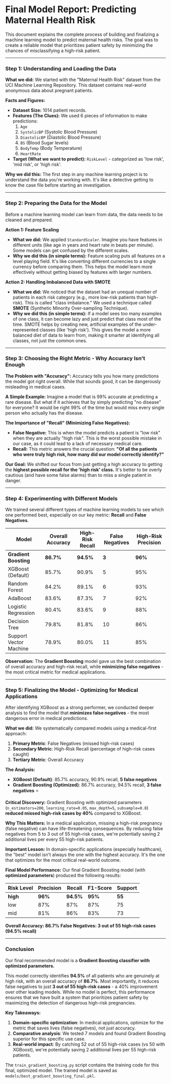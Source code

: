 # Final Model Report: Predicting Maternal Health Risk

This document explains the complete process of building and finalizing a machine learning model to predict maternal health risks. The goal was to create a reliable model that prioritizes patient safety by minimizing the chances of misclassifying a high-risk patient.

---

### **Step 1: Understanding and Loading the Data**

**What we did:**
We started with the "Maternal Health Risk" dataset from the UCI Machine Learning Repository. This dataset contains real-world anonymous data about pregnant patients.

**Facts and Figures:**
*   **Dataset Size:** 1014 patient records.
*   **Features (The Clues):** We used 6 pieces of information to make predictions:
    1.  `Age`
    2.  `SystolicBP` (Systolic Blood Pressure)
    3.  `DiastolicBP` (Diastolic Blood Pressure)
    4.  `BS` (Blood Sugar levels)
    5.  `BodyTemp` (Body Temperature)
    6.  `HeartRate`
*   **Target (What we want to predict):** `RiskLevel` - categorized as 'low risk', 'mid risk', or 'high risk'.

**Why we did this:**
The first step in any machine learning project is to understand the data you're working with. It's like a detective getting to know the case file before starting an investigation.

---

### **Step 2: Preparing the Data for the Model**

Before a machine learning model can learn from data, the data needs to be cleaned and prepared.

**Action 1: Feature Scaling**
*   **What we did:** We applied `StandardScaler`. Imagine you have features in different units (like age in years and heart rate in beats per minute). Some models can get confused by the different scales.
*   **Why we did this (in simple terms):** Feature scaling puts all features on a level playing field. It's like converting different currencies to a single currency before comparing them. This helps the model learn more effectively without getting biased by features with larger numbers.

**Action 2: Handling Imbalanced Data with SMOTE**
*   **What we did:** We noticed that the dataset had an unequal number of patients in each risk category (e.g., more low-risk patients than high-risk). This is called "class imbalance." We used a technique called **SMOTE** (Synthetic Minority Over-sampling Technique).
*   **Why we did this (in simple terms):** If a model sees too many examples of one class, it can become lazy and just predict that class most of the time. SMOTE helps by creating new, artificial examples of the under-represented classes (like 'high risk'). This gives the model a more balanced diet of data to learn from, making it smarter at identifying all classes, not just the common ones.

---

### **Step 3: Choosing the Right Metric - Why Accuracy Isn't Enough**

**The Problem with "Accuracy":**
Accuracy tells you how many predictions the model got right overall. While that sounds good, it can be dangerously misleading in medical cases.

**A Simple Example:** Imagine a model that is 99% accurate at predicting a rare disease. But what if it achieves that by simply predicting "no disease" for everyone? It would be right 99% of the time but would miss every single person who actually has the disease.

**The Importance of "Recall" (Minimizing False Negatives):**
*   **False Negative:** This is when the model predicts a patient is "low risk" when they are actually "high risk". This is the worst possible mistake in our case, as it could lead to a lack of necessary medical care.
*   **Recall:** This metric answers the crucial question: **"Of all the patients who were truly high risk, how many did our model correctly identify?"**

**Our Goal:** We shifted our focus from just getting a high accuracy to getting the **highest possible recall for the 'high risk' class.** It's better to be overly cautious (and have some false alarms) than to miss a single patient in danger.

---

### **Step 4: Experimenting with Different Models**

We trained several different types of machine learning models to see which one performed best, especially on our key metric: **Recall** and **False Negatives**.

| Model                  | Overall Accuracy | High-Risk Recall | False Negatives | High-Risk Precision |
| ---------------------- | ---------------- | ---------------- | --------------- | ------------------- |
| **Gradient Boosting**  | **86.7%**        | **94.5%**        | **3**           | **96%**             |
| XGBoost (Default)      | 85.7%            | 90.9%            | 5               | 95%                 |
| Random Forest          | 84.2%            | 89.1%            | 6               | 93%                 |
| AdaBoost               | 83.6%            | 87.3%            | 7               | 92%                 |
| Logistic Regression    | 80.4%            | 83.6%            | 9               | 88%                 |
| Decision Tree          | 79.8%            | 81.8%            | 10              | 86%                 |
| Support Vector Machine | 78.9%            | 80.0%            | 11              | 85%                 |

**Observation:**
The **Gradient Boosting** model gave us the best combination of overall accuracy and high-risk recall, while **minimizing false negatives** - the most critical metric for medical applications.

---

### **Step 5: Finalizing the Model - Optimizing for Medical Applications**

After identifying XGBoost as a strong performer, we conducted deeper analysis to find the model that **minimizes false negatives** - the most dangerous error in medical predictions.

**What we did:**
We systematically compared models using a medical-first approach:
1. **Primary Metric**: False Negatives (missed high-risk cases)
2. **Secondary Metric**: High-Risk Recall (percentage of high-risk cases caught)
3. **Tertiary Metric**: Overall Accuracy

**The Analysis:**
- **XGBoost (Default)**: 85.7% accuracy, 90.9% recall, **5 false negatives**
- **Gradient Boosting (Optimized)**: 86.7% accuracy, 94.5% recall, **3 false negatives** ⭐

**Critical Discovery:**
Gradient Boosting with optimized parameters (`n_estimators=200`, `learning_rate=0.05`, `max_depth=5`, `subsample=0.8`) **reduced missed high-risk cases by 40%** compared to XGBoost.

**Why This Matters:**
In a medical application, missing a high-risk pregnancy (false negative) can have life-threatening consequences. By reducing false negatives from 5 to 3 out of 55 high-risk cases, we're potentially saving 2 additional lives per every 55 high-risk patients.

**Important Lesson:**
In domain-specific applications (especially healthcare), the "best" model isn't always the one with the highest accuracy. It's the one that optimizes for the most critical real-world outcome.

**Final Model Performance:**
Our final Gradient Boosting model (with **optimized parameters**) produced the following results:

| Risk Level | Precision | **Recall** | F1-Score | Support |
| ---------- | --------- | ---------- | -------- | ------- |
| **high**   | **96%**   | **94.5%**  | **95%**  | **55**  |
| low        | 87%       | 87%        | 87%      | 75      |
| mid        | 81%       | 86%        | 83%      | 73      |

**Overall Accuracy: 86.7%**
**False Negatives: 3 out of 55 high-risk cases (94.5% recall)**

---

### **Conclusion**

Our final recommended model is a **Gradient Boosting classifier with optimized parameters.**

This model correctly identifies **94.5%** of all patients who are genuinely at high risk, with an overall accuracy of **86.7%**. Most importantly, it reduces false negatives to just **3 out of 55 high-risk cases** - a 40% improvement over other leading models. While no model is perfect, this performance ensures that we have built a system that prioritizes patient safety by maximizing the detection of dangerous high-risk pregnancies.

**Key Takeaways:** 
1. **Domain-specific optimization**: In medical applications, optimize for the metric that saves lives (false negatives), not just accuracy.
2. **Comparative analysis**: We tested 7 models and found Gradient Boosting superior for this specific use case.
3. **Real-world impact**: By catching 52 out of 55 high-risk cases (vs 50 with XGBoost), we're potentially saving 2 additional lives per 55 high-risk patients.

The `train_gradient_boosting.py` script contains the training code for this final, optimized model. The trained model is saved as `models/best_gradient_boosting_final.pkl`.

